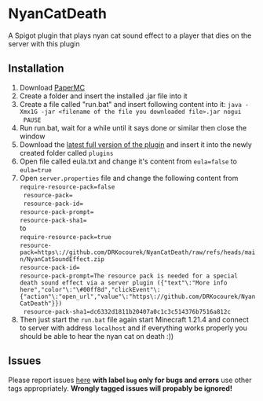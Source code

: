 # NyanCatDeath
A Spigot plugin that plays nyan cat sound effect to a player that dies on the server with this plugin

## Installation

1. Download [PaperMC](https://api.papermc.io/v2/projects/paper/versions/1.21.4/builds/226/downloads/paper-1.21.4-226.jar)
2. Create a folder and insert the installed .jar file into it
3. Create a file called "run.bat" and insert following content into it:
`java -Xmx1G -jar <filename of the file you downloaded file>.jar nogui `<br>`
PAUSE`
4. Run run.bat, wait for a while until it says done or similar then close the window
5. Download the [latest full version of the plugin](https://github.com/DRKocourek/NyanCatDeath/releases/tag/Full) and insert it into the newly created folder called `plugins`
6. Open file called eula.txt and change it's content from `eula=false` to `eula=true`
7. Open `server.properties` file and change the following content from <br>
`require-resource-pack=false`<br>`
resource-pack=`<br>`
resource-pack-id=`<br>`
resource-pack-prompt= `<br>`
resource-pack-sha1= `<br>
to  <br> 
`require-resource-pack=true `<br>
`resource-pack=https\://github.com/DRKocourek/NyanCatDeath/raw/refs/heads/main/NyanCatSoundEffect.zip  `<br>
`resource-pack-id= `<br>`
resource-pack-prompt=The resource pack is needed for a special death sound effect via a server plugin ({"text"\:"More info here","color"\:"\#00ff8d","clickEvent"\:{"action"\:"open_url","value"\:"https\://github.com/DRKocourek/NyanCatDeath"}})  `<br>`
resource-pack-sha1=dc6332d1811b20407a0c1c3c514376b7516a812c`
8.  Then just start the `run.bat` file again start Minecraft 1.21.4 and connect to server with address `localhost` and if everything works properly you should be able to hear the nyan cat on death :)) 

## Issues
Please report issues [here](https://github.com/DRKocourek/NyanCatDeath/issues/new) **with label `bug` only for bugs and errors** use other tags appropriately. 
**Wrongly tagged issues will propably be ignored!**
